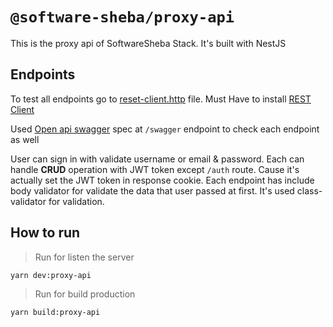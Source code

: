 # `@software-sheba/proxy-api`

This is the proxy api of SoftwareSheba Stack. It's built with NestJS

## Endpoints

To test all endpoints go to [reset-client.http](/packages/api/http/rest-client.http) file. Must Have to install [REST Client](https://marketplace.visualstudio.com/items?itemName=humao.rest-client)

Used [Open api swagger](https://swagger.io/specification/) spec at `/swagger` endpoint to check each endpoint as well

User can sign in with validate username or email & password. Each can handle **CRUD** operation with JWT token except `/auth` route. Cause it's actually set the JWT token in response cookie. Each endpoint has include body validator for validate the data that user passed at first. It's used class-validator for validation.

## How to run

> Run for listen the server

```bash
yarn dev:proxy-api
```

> Run for build production

```bash
yarn build:proxy-api
```
